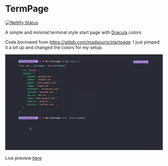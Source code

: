 # TermPage
[![Netlify Status](https://api.netlify.com/api/v1/badges/a42a6857-c585-4526-a58e-2338fa2bb519/deploy-status)](https://app.netlify.com/sites/cocky-fermat-c0aaaf/deploys)

A simple and minimal terminal style start page with [Dracula](https://draculatheme.com/) colors


Code borrowed from https://gitlab.com/madsouris/startpage. I just pimped it a bit up and changed the colors for my setup. 

![screenshot](screenshot.png)

Live preview [here](https://cocky-fermat-c0aaaf.netlify.app/)